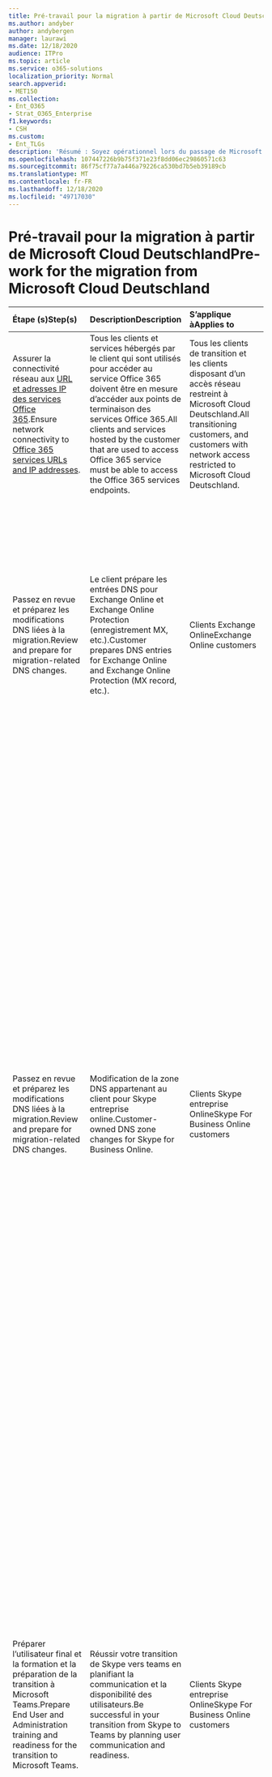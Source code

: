 ```yaml
---
title: Pré-travail pour la migration à partir de Microsoft Cloud Deutschland
ms.author: andyber
author: andybergen
manager: laurawi
ms.date: 12/18/2020
audience: ITPro
ms.topic: article
ms.service: o365-solutions
localization_priority: Normal
search.appverid:
- MET150
ms.collection:
- Ent_O365
- Strat_O365_Enterprise
f1.keywords:
- CSH
ms.custom:
- Ent_TLGs
description: 'Résumé : Soyez opérationnel lors du passage de Microsoft Cloud Germany (Microsoft Cloud Deutschland) vers les services Office 365 dans la nouvelle région de centre de connaissances allemande.'
ms.openlocfilehash: 107447226b9b75f371e23f8dd06ec29860571c63
ms.sourcegitcommit: 86f75cf77a7a446a79226ca530bd7b5eb39189cb
ms.translationtype: MT
ms.contentlocale: fr-FR
ms.lasthandoff: 12/18/2020
ms.locfileid: "49717030"
---
```

# <a name="pre-work-for-the-migration-from-microsoft-cloud-deutschland"></a><span data-ttu-id="5aafa-103">Pré-travail pour la migration à partir de Microsoft Cloud Deutschland</span><span class="sxs-lookup"><span data-stu-id="5aafa-103">Pre-work for the migration from Microsoft Cloud Deutschland</span></span>

| <span data-ttu-id="5aafa-104">Étape (s)</span><span class="sxs-lookup"><span data-stu-id="5aafa-104">Step(s)</span></span> | <span data-ttu-id="5aafa-105">Description</span><span class="sxs-lookup"><span data-stu-id="5aafa-105">Description</span></span> | <span data-ttu-id="5aafa-106">S’applique à</span><span class="sxs-lookup"><span data-stu-id="5aafa-106">Applies to</span></span> | <span data-ttu-id="5aafa-107">Impact</span><span class="sxs-lookup"><span data-stu-id="5aafa-107">Impact</span></span> |
|:-------|:-----|:-------|:-------|
| <span data-ttu-id="5aafa-108">Assurer la connectivité réseau aux [URL et adresses IP des services Office 365](https://aka.ms/o365urls).</span><span class="sxs-lookup"><span data-stu-id="5aafa-108">Ensure network connectivity to [Office 365 services URLs and IP addresses](https://aka.ms/o365urls).</span></span> | <span data-ttu-id="5aafa-109">Tous les clients et services hébergés par le client qui sont utilisés pour accéder au service Office 365 doivent être en mesure d’accéder aux points de terminaison des services Office 365.</span><span class="sxs-lookup"><span data-stu-id="5aafa-109">All clients and services hosted by the customer that are used to access Office 365 service must be able to access the Office 365 services endpoints.</span></span> | <span data-ttu-id="5aafa-110">Tous les clients de transition et les clients disposant d’un accès réseau restreint à Microsoft Cloud Deutschland.</span><span class="sxs-lookup"><span data-stu-id="5aafa-110">All transitioning customers, and customers with network access restricted to Microsoft Cloud Deutschland.</span></span> | <span data-ttu-id="5aafa-111">Action requise.</span><span class="sxs-lookup"><span data-stu-id="5aafa-111">Required action.</span></span> <span data-ttu-id="5aafa-112">Inaction peut entraîner des défaillances du service ou du logiciel client.</span><span class="sxs-lookup"><span data-stu-id="5aafa-112">Inaction may result in failures of the service or client software.</span></span> |
| <span data-ttu-id="5aafa-113">Passez en revue et préparez les modifications DNS liées à la migration.</span><span class="sxs-lookup"><span data-stu-id="5aafa-113">Review and prepare for migration-related DNS changes.</span></span> | <span data-ttu-id="5aafa-114">Le client prépare les entrées DNS pour Exchange Online et Exchange Online Protection (enregistrement MX, etc.).</span><span class="sxs-lookup"><span data-stu-id="5aafa-114">Customer prepares DNS entries for Exchange Online and Exchange Online Protection (MX record, etc.).</span></span> | <span data-ttu-id="5aafa-115">Clients Exchange Online</span><span class="sxs-lookup"><span data-stu-id="5aafa-115">Exchange Online customers</span></span> | <span data-ttu-id="5aafa-116">Il s’agit d’une action recommandée.</span><span class="sxs-lookup"><span data-stu-id="5aafa-116">This is a recommended action.</span></span> <span data-ttu-id="5aafa-117">Aucune action signifie que le courrier électronique des clients migrés peut être acheminé via Microsoft Cloud Deutschland jusqu’à ce que les services Microsoft Cloud Deutschland soient désactivés.</span><span class="sxs-lookup"><span data-stu-id="5aafa-117">No action means migrated customers' email may route through Microsoft Cloud Deutschland until Microsoft Cloud Deutschland services are disabled.</span></span> |
| <span data-ttu-id="5aafa-118">Passez en revue et préparez les modifications DNS liées à la migration.</span><span class="sxs-lookup"><span data-stu-id="5aafa-118">Review and prepare for migration-related DNS changes.</span></span> | <span data-ttu-id="5aafa-119">Modification de la zone DNS appartenant au client pour Skype entreprise online.</span><span class="sxs-lookup"><span data-stu-id="5aafa-119">Customer-owned DNS zone changes for Skype for Business Online.</span></span> | <span data-ttu-id="5aafa-120">Clients Skype entreprise Online</span><span class="sxs-lookup"><span data-stu-id="5aafa-120">Skype For Business Online customers</span></span> | <span data-ttu-id="5aafa-121">-Nous vous recommandons de mettre à jour la durée de vie (TTL) de tous les enregistrements DNS de domaine appartenant au client à 5 minutes pour accélérer l’actualisation des enregistrements DNS.</span><span class="sxs-lookup"><span data-stu-id="5aafa-121">- We recommend that you update the Time-to-Live (TTL) for any  customer-owned domain DNS records to 5 minutes to expedite the refreshing of DNS records.</span></span> <span data-ttu-id="5aafa-122">Toutefois, le basculement géré par Microsoft associé à cette modification DNS peut se produire à tout moment dans la fenêtre de modification 24 heures fournie.</span><span class="sxs-lookup"><span data-stu-id="5aafa-122">However, the Microsoft-managed cutover associated with this DNS change may occur anytime within the provided 24-hour change window.</span></span> <br><br> <span data-ttu-id="5aafa-123">-Une interruption du service est possible à l’avenir.</span><span class="sxs-lookup"><span data-stu-id="5aafa-123">- Disruption of service is possible in the future.</span></span> <span data-ttu-id="5aafa-124">Les utilisateurs ne pourront pas se connecter à Skype entreprise et seront redirigés vers l’expérience de teams migrée dans les services Office 365.</span><span class="sxs-lookup"><span data-stu-id="5aafa-124">Users won't be able to log into Skype for Business and will be redirected to the migrated Teams experience in the Office 365 services.</span></span> |
| <span data-ttu-id="5aafa-125">Préparer l’utilisateur final et la formation et la préparation de la transition à Microsoft Teams.</span><span class="sxs-lookup"><span data-stu-id="5aafa-125">Prepare End User and Administration training and readiness for the transition to Microsoft Teams.</span></span> | <span data-ttu-id="5aafa-126">Réussir votre transition de Skype vers teams en planifiant la communication et la disponibilité des utilisateurs.</span><span class="sxs-lookup"><span data-stu-id="5aafa-126">Be successful in your transition from Skype to Teams by planning user communication and readiness.</span></span> | <span data-ttu-id="5aafa-127">Clients Skype entreprise Online</span><span class="sxs-lookup"><span data-stu-id="5aafa-127">Skype For Business Online customers</span></span> | <span data-ttu-id="5aafa-128">-Les clients doivent connaître les nouveaux services et utiliser une fois leurs services transférés vers les services Office 365.</span><span class="sxs-lookup"><span data-stu-id="5aafa-128">- Clients need to be aware of the new services and how to use once their services are transitioned to the Office 365 services.</span></span> <br><br> <span data-ttu-id="5aafa-129">-Après que des modifications DNS ont été apportées pour les domaines personnel client et le domaine initial, les utilisateurs se connectent à Skype entreprise et voient qu’ils sont désormais migrés vers Teams.</span><span class="sxs-lookup"><span data-stu-id="5aafa-129">- After DNS changes are made for both the customer vanity domains and the initial domain, users would sign into Skype for Business and see that they now are migrated to Teams.</span></span> <span data-ttu-id="5aafa-130">Cela télécharge également le client de bureau pour teams en arrière-plan.</span><span class="sxs-lookup"><span data-stu-id="5aafa-130">This would also download the desktop client for Teams in the background.</span></span> |
| <span data-ttu-id="5aafa-131">Préparer la formation de l’utilisateur final et de l’administration à propos des utilisateurs qui suppriment et rajoutent leur compte à Microsoft Outlook pour iOS et Android.</span><span class="sxs-lookup"><span data-stu-id="5aafa-131">Prepare end-user and administration training about users removing and re-adding their account to Microsoft Outlook for iOS and Android.</span></span> | <span data-ttu-id="5aafa-132">Microsoft Outlook pour iOS et Android les comptes configurés avec des boîtes aux lettres dans Microsoft Cloud Deutschland devront peut-être être supprimés et ajoutés à Outlook afin de synchroniser correctement la nouvelle configuration des services Office 365.</span><span class="sxs-lookup"><span data-stu-id="5aafa-132">Microsoft Outlook for iOS and Android accounts configured with mailboxes in Microsoft Cloud Deutschland may have to be removed and added again to Outlook in order to properly synchronize the new Office 365 services configuration.</span></span> | <span data-ttu-id="5aafa-133">Microsoft Outlook pour les clients iOS et Android</span><span class="sxs-lookup"><span data-stu-id="5aafa-133">Microsoft Outlook for iOS and Android customers</span></span> | <span data-ttu-id="5aafa-134">Les boîtes aux lettres Outlook précédemment configurées pour Microsoft Cloud Deutschland ne peuvent pas récupérer la nouvelle configuration des services Office 365, ce qui entraîne des erreurs et dégradation des performances d’autres expériences utilisateur.</span><span class="sxs-lookup"><span data-stu-id="5aafa-134">Outlook mailboxes previously configured for Microsoft Cloud Deutschland may not pick up the new Office 365 Services configuration, leading to errors and degraded performance of other user experiences.</span></span> <span data-ttu-id="5aafa-135">Les administrateurs informatiques sont encouragés à fournir une documentation qui indique de manière proactive aux utilisateurs de supprimer et de rajouter leurs comptes à Microsoft Outlook pour iOS et Android si des problèmes liés à la connexion ou à la synchronisation des messages se produisent après la migration.</span><span class="sxs-lookup"><span data-stu-id="5aafa-135">IT admins are encouraged to provide documentation that proactively instructs users to remove and re-add their accounts to Microsoft Outlook for iOS and Android if issues with signing in or synchronizing mail occur after migration.</span></span> |
| <span data-ttu-id="5aafa-136">Préparez-vous à avertir les utilisateurs du redémarrage et de la connexion et de l’extraction de leurs clients après la migration.</span><span class="sxs-lookup"><span data-stu-id="5aafa-136">Prepare to notify users about restarting and signing in to and out of their clients after migration.</span></span> | <span data-ttu-id="5aafa-137">La gestion des licences client Office passe de Microsoft Cloud Deutschland aux services Office 365 dans la migration.</span><span class="sxs-lookup"><span data-stu-id="5aafa-137">Office client licensing will transition from Microsoft Cloud Deutschland to Office 365 services in the migration.</span></span> <span data-ttu-id="5aafa-138">Les clients récupèrent une nouvelle licence valide après avoir effectué la déconnexion de et de vers les clients Office.</span><span class="sxs-lookup"><span data-stu-id="5aafa-138">Clients pick up a new valid license after signing out of and in to Office clients.</span></span> | <span data-ttu-id="5aafa-139">Clients Microsoft 365 apps</span><span class="sxs-lookup"><span data-stu-id="5aafa-139">Microsoft 365 Apps customers</span></span> |  <span data-ttu-id="5aafa-140">Les produits Office des utilisateurs doivent actualiser les licences à partir des services Office 365.</span><span class="sxs-lookup"><span data-stu-id="5aafa-140">Users' Office products need to refresh licenses from Office 365 services.</span></span> <span data-ttu-id="5aafa-141">Si les licences ne sont pas actualisées, les produits Office peuvent subir des erreurs de validation de licence.</span><span class="sxs-lookup"><span data-stu-id="5aafa-141">If licenses aren't refreshed, Office products may experience license validation errors.</span></span> |
| <span data-ttu-id="5aafa-142">Annulez les abonnements d’essai.</span><span class="sxs-lookup"><span data-stu-id="5aafa-142">Cancel any trial subscriptions.</span></span> | <span data-ttu-id="5aafa-143">Les abonnements à la version d’évaluation ne seront pas migrés et bloqueront le transfert des abonnements payants.</span><span class="sxs-lookup"><span data-stu-id="5aafa-143">Trial subscriptions will not be migrated and will block transfer of paid subscriptions.</span></span> | <span data-ttu-id="5aafa-144">Tous les clients</span><span class="sxs-lookup"><span data-stu-id="5aafa-144">All customers</span></span> | <span data-ttu-id="5aafa-145">Les services d’évaluation sont expirés et ne fonctionnent pas si les utilisateurs y accèdent après l’annulation.</span><span class="sxs-lookup"><span data-stu-id="5aafa-145">Trial services are expired and non-functioning if accessed by users after cancellation.</span></span> |
| <span data-ttu-id="5aafa-146">Déployer le client de bureau teams pour les utilisateurs qui accèdent à Skype entreprise en Allemagne.</span><span class="sxs-lookup"><span data-stu-id="5aafa-146">Deploy Teams desktop client for users who access Skype for Business in Germany.</span></span> | <span data-ttu-id="5aafa-147">La migration déplace les utilisateurs vers teams pour la collaboration, l’appel et la conversation.</span><span class="sxs-lookup"><span data-stu-id="5aafa-147">Migration moves users to Teams for collaboration, calling, and chat.</span></span> <span data-ttu-id="5aafa-148">Déployez le client teams de bureau ou assurez-vous qu’un navigateur pris en charge est disponible.</span><span class="sxs-lookup"><span data-stu-id="5aafa-148">Either, deploy the Teams desktop client or ensure that a supported browser is available.</span></span> | <span data-ttu-id="5aafa-149">Clients Skype entreprise</span><span class="sxs-lookup"><span data-stu-id="5aafa-149">Skype for Business customers</span></span> | <span data-ttu-id="5aafa-150">L’inaction entraînera l’indisponibilité des services de collaboration de teams.</span><span class="sxs-lookup"><span data-stu-id="5aafa-150">Inaction will result in unavailability of Teams collaboration services.</span></span> |
| <span data-ttu-id="5aafa-151">Analysez les différences de fonctionnalités de licence entre Microsoft Cloud Deutschland et les services Office 365.</span><span class="sxs-lookup"><span data-stu-id="5aafa-151">Analyze differences in license features between Microsoft Cloud Deutschland and Office 365 Services.</span></span> | <span data-ttu-id="5aafa-152">Les services Office 365 incluent des fonctionnalités et des services supplémentaires qui ne sont pas disponibles dans le Cloud Deutschland actuel.</span><span class="sxs-lookup"><span data-stu-id="5aafa-152">Office 365 services include additional features and services not available in the current Microsoft Cloud Deutschland.</span></span> <span data-ttu-id="5aafa-153">Lors du transfert d’abonnement, de nouvelles fonctionnalités seront disponibles pour les utilisateurs.</span><span class="sxs-lookup"><span data-stu-id="5aafa-153">During subscription transfer, new features will be available to users.</span></span> | <span data-ttu-id="5aafa-154">Tous les clients</span><span class="sxs-lookup"><span data-stu-id="5aafa-154">All customers</span></span> | <span data-ttu-id="5aafa-155">-Analysez les différentes fonctionnalités fournies par les licences pour Microsoft Cloud Deutschland et les services Office 365.</span><span class="sxs-lookup"><span data-stu-id="5aafa-155">- Analyze the different features provided by the licenses for Microsoft Cloud Deutschland and Office 365 Services.</span></span> <span data-ttu-id="5aafa-156">Commencez par la [Description du service de plateforme Office 365](https://docs.microsoft.com/office365/servicedescriptions/office-365-platform-service-description/office-365-platform-service-description).</span><span class="sxs-lookup"><span data-stu-id="5aafa-156">Start with the [Office 365 platform Service Description](https://docs.microsoft.com/office365/servicedescriptions/office-365-platform-service-description/office-365-platform-service-description).</span></span> <br><br> <span data-ttu-id="5aafa-157">-Déterminez si les nouvelles fonctionnalités des services Office 365 doivent être initialement désactivées pour limiter les effets sur les utilisateurs ou la gestion des modifications de l’utilisateur, et modifier les attributions de licence si nécessaire.</span><span class="sxs-lookup"><span data-stu-id="5aafa-157">- Determine if any new features of Office 365 services should be initially disabled to limit effects on users or on user change management, and alter user license assignments as needed.</span></span> <br><br> <span data-ttu-id="5aafa-158">-Préparez les utilisateurs et le personnel du support technique pour les nouveaux services et fonctionnalités fournis par les services Office 365.</span><span class="sxs-lookup"><span data-stu-id="5aafa-158">- Prepare users and help desk staff for new services and features provided by Office 365 services.</span></span> |
| <span data-ttu-id="5aafa-159">Créez des stratégies de [rétention](https://docs.microsoft.com/microsoft-365/compliance/retention) à l’échelle de l’organisation à protéger contre la suppression involontaire du contenu lors de la migration.</span><span class="sxs-lookup"><span data-stu-id="5aafa-159">Create organization-wide [retention policies](https://docs.microsoft.com/microsoft-365/compliance/retention) to protect from inadvertent deletion of content during migration.</span></span>  | <span data-ttu-id="5aafa-160">-Pour vous assurer que le contenu n’est pas supprimé par inadvertance par les utilisateurs finaux pendant la migration, les clients peuvent choisir d’activer une stratégie de rétention à l’échelle de l’organisation.</span><span class="sxs-lookup"><span data-stu-id="5aafa-160">- To ensure that content isn't inadvertently deleted by end users during the migration, customers may choose to enable an organization-wide retention policy.</span></span> <br><br> <span data-ttu-id="5aafa-161">-Bien que la rétention ne soit pas requise, étant donné que les conservations placées à tout moment pendant la migration devraient fonctionner comme prévu, une stratégie de rétention est un mécanisme de sécurité de sauvegarde.</span><span class="sxs-lookup"><span data-stu-id="5aafa-161">- Although retention isn't required, since holds placed at any time during the migration should work as expected, having a retention policy is a back-up safety mechanism.</span></span> <span data-ttu-id="5aafa-162">En même temps, une stratégie de rétention peut ne pas être utilisée par tous les clients, en particulier les personnes concernées par la conservation.</span><span class="sxs-lookup"><span data-stu-id="5aafa-162">At the same time, a retention policy might not be used by all customers, especially those who are concerned about over preservation.</span></span> | <span data-ttu-id="5aafa-163">Clients Office</span><span class="sxs-lookup"><span data-stu-id="5aafa-163">Office customers</span></span> | <span data-ttu-id="5aafa-164">Appliquez la stratégie de rétention comme décrit dans [Découvrez les stratégies de rétention et les étiquettes de rétention](https://docs.microsoft.com/microsoft-365/compliance/retention-policies).</span><span class="sxs-lookup"><span data-stu-id="5aafa-164">Apply retention policy as described in [Learn about retention policies and retention labels](https://docs.microsoft.com/microsoft-365/compliance/retention-policies).</span></span> |
| <span data-ttu-id="5aafa-165">[Sauvegarde de la batterie de serveurs AD FS (Active Directory Federation Services)](ms-cloud-germany-transition-add-adfs.md#backup) pour les scénarios de récupération d’urgence.</span><span class="sxs-lookup"><span data-stu-id="5aafa-165">[Backup of Active Directory Federation Services (AD FS) farm](ms-cloud-germany-transition-add-adfs.md#backup) for disaster recovery scenarios.</span></span> | <span data-ttu-id="5aafa-166">Les clients doivent sauvegarder la batterie AD FS de manière appropriée afin de garantir que les approbations de la partie de confiance pour les points de terminaison & Germany peuvent être restaurées sans toucher à l’URI de l’émetteur des domaines.</span><span class="sxs-lookup"><span data-stu-id="5aafa-166">Customers need to back up the AD FS farm appropriately to ensure the relying party trusts to global & Germany endpoints can be restored without touching the issuer URI of the domains.</span></span> <span data-ttu-id="5aafa-167">Microsoft recommande d’utiliser la restauration rapide AD FS pour une sauvegarde de la batterie de serveurs et la restauration correspondante, si nécessaire.</span><span class="sxs-lookup"><span data-stu-id="5aafa-167">Microsoft recommends using AD FS Rapid Restore for a backup of the farm and the respective restore, if necessary.</span></span> | <span data-ttu-id="5aafa-168">Organisations d’authentification fédérée</span><span class="sxs-lookup"><span data-stu-id="5aafa-168">Federated Authentication organizations</span></span> | <span data-ttu-id="5aafa-169">Action requise.</span><span class="sxs-lookup"><span data-stu-id="5aafa-169">Required Action.</span></span> <span data-ttu-id="5aafa-170">L’inaction entraînera un impact sur le service pendant la migration si la batterie de serveurs AD FS du client échoue.</span><span class="sxs-lookup"><span data-stu-id="5aafa-170">Inaction will result in service impact during the migration if the AD FS farm of the customer fails.</span></span> |


## <a name="exchange-online"></a><span data-ttu-id="5aafa-171">Exchange Online</span><span class="sxs-lookup"><span data-stu-id="5aafa-171">Exchange Online</span></span>

| <span data-ttu-id="5aafa-172">Étape (s)</span><span class="sxs-lookup"><span data-stu-id="5aafa-172">Step(s)</span></span> | <span data-ttu-id="5aafa-173">Description</span><span class="sxs-lookup"><span data-stu-id="5aafa-173">Description</span></span> | <span data-ttu-id="5aafa-174">S’applique à</span><span class="sxs-lookup"><span data-stu-id="5aafa-174">Applies to</span></span> | <span data-ttu-id="5aafa-175">Impact</span><span class="sxs-lookup"><span data-stu-id="5aafa-175">Impact</span></span> |
|:-------|:-----|:-------|:-------|
| <span data-ttu-id="5aafa-176">Informez les partenaires externes de la transition à venir vers les services Office 365.</span><span class="sxs-lookup"><span data-stu-id="5aafa-176">Notify external partners of the upcoming transition to Office 365 services.</span></span> | <span data-ttu-id="5aafa-177">Les configurations d’espace d’adressage de disponibilité permettent le partage d’informations de disponibilité avec Office 365.</span><span class="sxs-lookup"><span data-stu-id="5aafa-177">Availability address space configurations allow sharing of free/busy information with Office 365.</span></span> | <span data-ttu-id="5aafa-178">Les clients Exchange Online ayant activé l’espace d’adressage calendrier et disponibilité.</span><span class="sxs-lookup"><span data-stu-id="5aafa-178">Exchange Online customers who have enabled sharing calendar and availability address space.</span></span> | <span data-ttu-id="5aafa-179">Action requise.</span><span class="sxs-lookup"><span data-stu-id="5aafa-179">Required action.</span></span>  <span data-ttu-id="5aafa-180">Si vous ne le faites pas, vous risquez de provoquer une défaillance du service ou du client lors d’une phase ultérieure de la migration client.</span><span class="sxs-lookup"><span data-stu-id="5aafa-180">Failure to do so may result in service or client failure at a later phase of customer migration.</span></span> |
|||||

<span data-ttu-id="5aafa-181">Si vous disposez d’un environnement Exchange hybride :</span><span class="sxs-lookup"><span data-stu-id="5aafa-181">If you have hybrid Exchange:</span></span>

| <span data-ttu-id="5aafa-182">Étape (s)</span><span class="sxs-lookup"><span data-stu-id="5aafa-182">Step(s)</span></span> | <span data-ttu-id="5aafa-183">Description</span><span class="sxs-lookup"><span data-stu-id="5aafa-183">Description</span></span> | <span data-ttu-id="5aafa-184">S’applique à</span><span class="sxs-lookup"><span data-stu-id="5aafa-184">Applies to</span></span> | <span data-ttu-id="5aafa-185">Impact</span><span class="sxs-lookup"><span data-stu-id="5aafa-185">Impact</span></span> |
|:-------|:-----|:-------|:-------|
| <span data-ttu-id="5aafa-186">Désinstallez les versions précédentes de l’Assistant de configuration hybride (HCW), puis installez et exécutez la dernière version, 17.0.5378.0, de [https://aka.ms/hybridwizard](https://aka.ms/hybridwizard) .</span><span class="sxs-lookup"><span data-stu-id="5aafa-186">Uninstall previous versions of Hybrid Configuration wizard (HCW), and then install and execute the latest version, 17.0.5378.0, from [https://aka.ms/hybridwizard](https://aka.ms/hybridwizard).</span></span> | <span data-ttu-id="5aafa-187">La dernière version du HCW inclut les mises à jour nécessaires pour prendre en charge les clients qui passent de Microsoft Cloud Deutschland aux services Office 365.</span><span class="sxs-lookup"><span data-stu-id="5aafa-187">The latest version of the HCW includes necessary updates to support customers who are transitioning from Microsoft Cloud Deutschland to Office 365 Services.</span></span> <br><br> <span data-ttu-id="5aafa-188">Les mises à jour incluent les modifications apportées aux paramètres de certificat local pour le connecteur d’envoi et le connecteur de réception.</span><span class="sxs-lookup"><span data-stu-id="5aafa-188">Updates include changes to on-premises certificate settings for Send connector and Receive connector.</span></span> | <span data-ttu-id="5aafa-189">Clients Exchange Online exécutant un déploiement hybride</span><span class="sxs-lookup"><span data-stu-id="5aafa-189">Exchange Online customers running Hybrid deployment</span></span> | <span data-ttu-id="5aafa-190">Action requise.</span><span class="sxs-lookup"><span data-stu-id="5aafa-190">Required action.</span></span> <span data-ttu-id="5aafa-191">Si vous ne le faites pas, vous risquez de provoquer une défaillance du service ou du client.</span><span class="sxs-lookup"><span data-stu-id="5aafa-191">Failure to do so may result in service or client failure.</span></span> |
|||||

## <a name="sharepoint-online"></a><span data-ttu-id="5aafa-192">SharePoint Online</span><span class="sxs-lookup"><span data-stu-id="5aafa-192">SharePoint Online</span></span>

<span data-ttu-id="5aafa-193">Si vous disposez de SharePoint 2013 :</span><span class="sxs-lookup"><span data-stu-id="5aafa-193">If you have SharePoint 2013:</span></span>

| <span data-ttu-id="5aafa-194">Étape (s)</span><span class="sxs-lookup"><span data-stu-id="5aafa-194">Step(s)</span></span> | <span data-ttu-id="5aafa-195">Description</span><span class="sxs-lookup"><span data-stu-id="5aafa-195">Description</span></span> | <span data-ttu-id="5aafa-196">S’applique à</span><span class="sxs-lookup"><span data-stu-id="5aafa-196">Applies to</span></span> | <span data-ttu-id="5aafa-197">Impact</span><span class="sxs-lookup"><span data-stu-id="5aafa-197">Impact</span></span> |
|:-------|:-----|:-------|:-------|
| <span data-ttu-id="5aafa-198">Limitez les flux de travail SharePoint 2013 à utiliser lors de la migration SharePoint Online.</span><span class="sxs-lookup"><span data-stu-id="5aafa-198">Limit SharePoint 2013 workflows, use during the SharePoint Online migration.</span></span> | <span data-ttu-id="5aafa-199">Réduire les flux de travail SharePoint 2013 et effectuer les flux de travail en cours avant les transitions.</span><span class="sxs-lookup"><span data-stu-id="5aafa-199">Reduce SharePoint 2013 workflows and complete in-flight workflows before transitions.</span></span> | <span data-ttu-id="5aafa-200">Clients SharePoint Online</span><span class="sxs-lookup"><span data-stu-id="5aafa-200">SharePoint Online Customers</span></span> | <span data-ttu-id="5aafa-201">L’inaction peut entraîner une confusion des utilisateurs et des appels au support technique.</span><span class="sxs-lookup"><span data-stu-id="5aafa-201">Inaction may result in user confusion and help desk calls.</span></span> |
|||||

## <a name="mobile"></a><span data-ttu-id="5aafa-202">Mobile</span><span class="sxs-lookup"><span data-stu-id="5aafa-202">Mobile</span></span>

<span data-ttu-id="5aafa-203">Si vous utilisez une solution MDM (Mobile Device Management) tierce :</span><span class="sxs-lookup"><span data-stu-id="5aafa-203">If you're using a third-party mobile device management (MDM) solution:</span></span>

| <span data-ttu-id="5aafa-204">Étape (s)</span><span class="sxs-lookup"><span data-stu-id="5aafa-204">Step(s)</span></span> | <span data-ttu-id="5aafa-205">Description</span><span class="sxs-lookup"><span data-stu-id="5aafa-205">Description</span></span> | <span data-ttu-id="5aafa-206">S’applique à</span><span class="sxs-lookup"><span data-stu-id="5aafa-206">Applies to</span></span> | <span data-ttu-id="5aafa-207">Impact</span><span class="sxs-lookup"><span data-stu-id="5aafa-207">Impact</span></span> |
|:-------|:-----|:-------|:-------|
| <span data-ttu-id="5aafa-208">Déterminez si une reconfiguration est nécessaire après la migration.</span><span class="sxs-lookup"><span data-stu-id="5aafa-208">Determine if any reconfiguration is required after migration.</span></span> | <span data-ttu-id="5aafa-209">Les solutions MDM peuvent cibler des `outlook.de` points de terminaison.</span><span class="sxs-lookup"><span data-stu-id="5aafa-209">MDM solutions may target `outlook.de` endpoints.</span></span> <span data-ttu-id="5aafa-210">Dans cette transition vers les services Office 365, les profils clients doivent être mis à jour vers l’URL des services Office 365, `outlook.office365.com` .</span><span class="sxs-lookup"><span data-stu-id="5aafa-210">In this transition to Office 365 Services, client profiles should update to the Office 365 services URL, `outlook.office365.com`.</span></span> | <span data-ttu-id="5aafa-211">Clients Exchange Online et MDM</span><span class="sxs-lookup"><span data-stu-id="5aafa-211">Exchange Online and MDM customers</span></span> | <span data-ttu-id="5aafa-212">Les clients peuvent continuer à fonctionner pendant que le `outlook.de` point de terminaison est accessible, mais ils échoueront si les points de terminaison Deutschland Cloud de Microsoft ne sont plus disponibles.</span><span class="sxs-lookup"><span data-stu-id="5aafa-212">Clients may continue to function while the `outlook.de` endpoint is accessible, but they'll fail if Microsoft Cloud Deutschland endpoints are no longer available.</span></span> |
|||||

## <a name="line-of-business-apps"></a><span data-ttu-id="5aafa-213">Applications métiers</span><span class="sxs-lookup"><span data-stu-id="5aafa-213">Line-of-business apps</span></span>

<span data-ttu-id="5aafa-214">Si vous utilisez un service tiers ou des applications métier (LOB) qui sont intégrées à Office 365 :</span><span class="sxs-lookup"><span data-stu-id="5aafa-214">If you're using a third-party service or line-of-business (LOB) apps that are integrated with Office 365:</span></span> 

| <span data-ttu-id="5aafa-215">Étape (s)</span><span class="sxs-lookup"><span data-stu-id="5aafa-215">Step(s)</span></span> | <span data-ttu-id="5aafa-216">Description</span><span class="sxs-lookup"><span data-stu-id="5aafa-216">Description</span></span> | <span data-ttu-id="5aafa-217">S’applique à</span><span class="sxs-lookup"><span data-stu-id="5aafa-217">Applies to</span></span> | <span data-ttu-id="5aafa-218">Impact</span><span class="sxs-lookup"><span data-stu-id="5aafa-218">Impact</span></span> |
|:-------|:-----|:-------|:-------|
| <span data-ttu-id="5aafa-219">Déterminez si une reconfiguration est nécessaire après la migration.</span><span class="sxs-lookup"><span data-stu-id="5aafa-219">Determine if any reconfiguration is required after migration.</span></span> | <span data-ttu-id="5aafa-220">Les services et applications tiers qui s’intègrent à Office 365 peuvent être codés de manière à s’attendre aux adresses IP et URL de Microsoft Cloud Deutschland.</span><span class="sxs-lookup"><span data-stu-id="5aafa-220">Third-party services and applications that integrate with Office 365 may be coded to expect Microsoft Cloud Deutschland IP addresses and URLs.</span></span> | <span data-ttu-id="5aafa-221">Tous les clients</span><span class="sxs-lookup"><span data-stu-id="5aafa-221">All customers</span></span> | <span data-ttu-id="5aafa-222">Action requise.</span><span class="sxs-lookup"><span data-stu-id="5aafa-222">Required action.</span></span> <span data-ttu-id="5aafa-223">Inaction peut entraîner des défaillances du service ou du logiciel client.</span><span class="sxs-lookup"><span data-stu-id="5aafa-223">Inaction may result in failures of the service or client software.</span></span> |
|||||

## <a name="azure"></a><span data-ttu-id="5aafa-224">Azure</span><span class="sxs-lookup"><span data-stu-id="5aafa-224">Azure</span></span> 

| <span data-ttu-id="5aafa-225">Étape (s)</span><span class="sxs-lookup"><span data-stu-id="5aafa-225">Step(s)</span></span> | <span data-ttu-id="5aafa-226">Description</span><span class="sxs-lookup"><span data-stu-id="5aafa-226">Description</span></span> | <span data-ttu-id="5aafa-227">S’applique à</span><span class="sxs-lookup"><span data-stu-id="5aafa-227">Applies to</span></span> | <span data-ttu-id="5aafa-228">Impact</span><span class="sxs-lookup"><span data-stu-id="5aafa-228">Impact</span></span> |
|:-------|:-----|:-------|:-------|
| <span data-ttu-id="5aafa-229">Déterminez quels services Azure sont en cours d’utilisation et préparez-vous à la migration future d’Allemagne vers le client des services Office 365 en collaborant avec vos partenaires.</span><span class="sxs-lookup"><span data-stu-id="5aafa-229">Determine which Azure services are in use and prepare for future migration from Germany to the Office 365 services tenant by working with your partners.</span></span> <span data-ttu-id="5aafa-230">Suivez les étapes décrites dans le [Manuel de migration Azure](https://docs.microsoft.com/azure/germany/germany-migration-main).</span><span class="sxs-lookup"><span data-stu-id="5aafa-230">Follow the steps described in the [Azure migration playbook](https://docs.microsoft.com/azure/germany/germany-migration-main).</span></span> | <span data-ttu-id="5aafa-231">La migration des ressources Azure est une responsabilité client et nécessite des efforts manuels suivant les étapes prescrites.</span><span class="sxs-lookup"><span data-stu-id="5aafa-231">Migration of Azure resources is a customer responsibility and requires manual effort following prescribed steps.</span></span> <span data-ttu-id="5aafa-232">La compréhension des services utilisés dans l’organisation est essentielle pour réussir la migration des services Azure.</span><span class="sxs-lookup"><span data-stu-id="5aafa-232">Understanding what services are in use in the organization is key to successful migration of Azure services.</span></span> <br><br> <span data-ttu-id="5aafa-233">Office 365 Germany les clients disposant d’abonnements Azure sous la même partition d’identité (Organisation) doivent respecter l’ordre indiqué par Microsoft lorsqu’ils peuvent commencer la migration des abonnements et des services.</span><span class="sxs-lookup"><span data-stu-id="5aafa-233">Office 365 Germany customers who have Azure subscriptions under the same identity partition (organization) must follow the Microsoft-prescribed order when they can begin subscription and services migration.</span></span> | <span data-ttu-id="5aafa-234">Clients Azure</span><span class="sxs-lookup"><span data-stu-id="5aafa-234">Azure Customers</span></span> | <span data-ttu-id="5aafa-235">-Les clients peuvent avoir plusieurs abonnements Azure, chaque abonnement contenant des composants d’infrastructure, de services et de plateforme.</span><span class="sxs-lookup"><span data-stu-id="5aafa-235">- Customers may have multiple Azure subscriptions, each subscription containing infrastructure, services, and platform components.</span></span> <br><br> <span data-ttu-id="5aafa-236">-Les administrateurs doivent identifier les abonnements et les parties prenantes pour s’assurer que la migration et la validation des messages sont possibles dans le cadre de cet événement de migration.</span><span class="sxs-lookup"><span data-stu-id="5aafa-236">- Administrators should identify subscriptions and stakeholders to ensure prompt migration and validation is possible as part of this migration event.</span></span> <br><br> <span data-ttu-id="5aafa-237">Le fait de ne pas réussir la migration de ces abonnements et des composants Azure dans la chronologie prescrite a une incidence sur la transition d’Office et Azure AD vers les services Office 365 et peut entraîner une perte de données.</span><span class="sxs-lookup"><span data-stu-id="5aafa-237">Failing to successfully complete migration of these subscriptions and Azure components within the prescribed timeline will affect completion of the Office and Azure AD transition to Office 365 services and may result in data loss.</span></span>  <br><br> <span data-ttu-id="5aafa-238">-Une notification de centre de messages signale le point de départ de la migration orientée client.</span><span class="sxs-lookup"><span data-stu-id="5aafa-238">- A Message center notification will signal the point at which customer-led migration can begin.</span></span> |
|||||

## <a name="dynamics-365"></a><span data-ttu-id="5aafa-239">Dynamics 365</span><span class="sxs-lookup"><span data-stu-id="5aafa-239">Dynamics 365</span></span>

| <span data-ttu-id="5aafa-240">Étape (s)</span><span class="sxs-lookup"><span data-stu-id="5aafa-240">Step(s)</span></span> | <span data-ttu-id="5aafa-241">Description</span><span class="sxs-lookup"><span data-stu-id="5aafa-241">Description</span></span> | <span data-ttu-id="5aafa-242">S’applique à</span><span class="sxs-lookup"><span data-stu-id="5aafa-242">Applies to</span></span> | <span data-ttu-id="5aafa-243">Impact</span><span class="sxs-lookup"><span data-stu-id="5aafa-243">Impact</span></span> |
|:-------|:-----|:-------|:-------|
| <span data-ttu-id="5aafa-244">Pour les abonnements à Dynamics 365 sandbox, veillez à télécharger l’environnement de production de l’instance SQL Dynamics à partir de votre abonnement Dynamics 365 dans Microsoft Cloud Deutschland.</span><span class="sxs-lookup"><span data-stu-id="5aafa-244">For Dynamics 365 sandbox subscriptions, be sure to download the production environment of the Dynamics SQL instance from your Dynamics 365 subscription in Microsoft Cloud Deutschland.</span></span> <span data-ttu-id="5aafa-245">La dernière sauvegarde de production doit être restaurée dans le bac à sable avant la migration bac à sable.</span><span class="sxs-lookup"><span data-stu-id="5aafa-245">The latest production backup should be restored to the sandbox before sandbox migration.</span></span> | <span data-ttu-id="5aafa-246">La migration de Dynamics 365 nécessite que les clients s’assurent que l’environnement de bac à sable est actualisé avec la dernière base de données de production.</span><span class="sxs-lookup"><span data-stu-id="5aafa-246">Migration of Dynamics 365 requires customers to ensure that the Sandbox environment is refreshed with the latest production database.</span></span> | <span data-ttu-id="5aafa-247">Clients Microsoft Dynamics</span><span class="sxs-lookup"><span data-stu-id="5aafa-247">Microsoft Dynamics customers</span></span> | <span data-ttu-id="5aafa-248">L’équipe FastTrack aidera les clients à effectuer des exécutions sèches pour valider la mise à niveau de la version de 8. x vers la version 9.1. x.</span><span class="sxs-lookup"><span data-stu-id="5aafa-248">The FastTrack team will assist customers in performing dry runs to validate the version upgrade from 8.x to 9.1.x.</span></span> |
|||||

## <a name="power-bi"></a><span data-ttu-id="5aafa-249">Power BI</span><span class="sxs-lookup"><span data-stu-id="5aafa-249">Power BI</span></span>

| <span data-ttu-id="5aafa-250">Étape (s)</span><span class="sxs-lookup"><span data-stu-id="5aafa-250">Step(s)</span></span> | <span data-ttu-id="5aafa-251">Description</span><span class="sxs-lookup"><span data-stu-id="5aafa-251">Description</span></span> | <span data-ttu-id="5aafa-252">S’applique à</span><span class="sxs-lookup"><span data-stu-id="5aafa-252">Applies to</span></span> | <span data-ttu-id="5aafa-253">Impact</span><span class="sxs-lookup"><span data-stu-id="5aafa-253">Impact</span></span> |
|:-------|:-----|:-------|:-------|
| <span data-ttu-id="5aafa-254">Suppression des objets des abonnements Power BI qui ne seront pas migrés de Power BI Microsoft Cloud Deutschland vers Office 365 services.</span><span class="sxs-lookup"><span data-stu-id="5aafa-254">Removal of objects from Power BI subscriptions that won't be migrated from Power BI Microsoft Cloud Deutschland to Office 365 services.</span></span> | <span data-ttu-id="5aafa-255">La migration des services Power BI nécessite l’intervention du client pour supprimer certains artefacts, tels que des jeux de données et des tableaux de bord.</span><span class="sxs-lookup"><span data-stu-id="5aafa-255">Migration of Power BI services will require customer action to delete certain artifacts, such as datasets and dashboards.</span></span> | <span data-ttu-id="5aafa-256">Clients Power BI</span><span class="sxs-lookup"><span data-stu-id="5aafa-256">Power BI customers</span></span> | <span data-ttu-id="5aafa-257">Les administrateurs devront peut-être supprimer les éléments suivants de leur abonnement :</span><span class="sxs-lookup"><span data-stu-id="5aafa-257">Admins may have to remove the following items from their subscription:</span></span> <br> <span data-ttu-id="5aafa-258">-Real-Time des jeux de données (par exemple, des jeux de données en continu ou par émission)</span><span class="sxs-lookup"><span data-stu-id="5aafa-258">- Real-Time datasets (for example, streaming or push datasets)</span></span> <br> <span data-ttu-id="5aafa-259">-Configuration de passerelle de données locale et source de données Power BI</span><span class="sxs-lookup"><span data-stu-id="5aafa-259">- Power BI on-premises Data Gateway configuration and data source</span></span> |
|||||

## <a name="dns"></a><span data-ttu-id="5aafa-260">DNS</span><span class="sxs-lookup"><span data-stu-id="5aafa-260">DNS</span></span>

| <span data-ttu-id="5aafa-261">Étape (s)</span><span class="sxs-lookup"><span data-stu-id="5aafa-261">Step(s)</span></span> | <span data-ttu-id="5aafa-262">Description</span><span class="sxs-lookup"><span data-stu-id="5aafa-262">Description</span></span> | <span data-ttu-id="5aafa-263">S’applique à</span><span class="sxs-lookup"><span data-stu-id="5aafa-263">Applies to</span></span> | <span data-ttu-id="5aafa-264">Impact</span><span class="sxs-lookup"><span data-stu-id="5aafa-264">Impact</span></span> |
|:-------|:-----|:-------|:-------|
| <span data-ttu-id="5aafa-265">Vérifiez et préparez la modification du DNS si le DNS actuel comporte une entrée CNAME MSOID.</span><span class="sxs-lookup"><span data-stu-id="5aafa-265">Review and prepare for DNS change if the current DNS has an MSOID CName entry.</span></span> | <span data-ttu-id="5aafa-266">Modifications de la zone DNS appartenant au client</span><span class="sxs-lookup"><span data-stu-id="5aafa-266">Customer-owned DNS zone changes</span></span> | <span data-ttu-id="5aafa-267">Clients des services client Office</span><span class="sxs-lookup"><span data-stu-id="5aafa-267">Office client services customers</span></span> | <span data-ttu-id="5aafa-268">Mettez à jour la durée de vie (TTL) des enregistrements DNS appartenant au client à 5 minutes s’il existe un CNAME MSOID.</span><span class="sxs-lookup"><span data-stu-id="5aafa-268">Update the Time to Live (TTL) for customer-owned DNS records to 5 minutes if an MSOID CName exists.</span></span> |
|||||

## <a name="federated-identity"></a><span data-ttu-id="5aafa-269">Identité fédérée</span><span class="sxs-lookup"><span data-stu-id="5aafa-269">Federated identity</span></span>

| <span data-ttu-id="5aafa-270">Étape (s)</span><span class="sxs-lookup"><span data-stu-id="5aafa-270">Step(s)</span></span> | <span data-ttu-id="5aafa-271">Description</span><span class="sxs-lookup"><span data-stu-id="5aafa-271">Description</span></span> | <span data-ttu-id="5aafa-272">S’applique à</span><span class="sxs-lookup"><span data-stu-id="5aafa-272">Applies to</span></span> | <span data-ttu-id="5aafa-273">Impact</span><span class="sxs-lookup"><span data-stu-id="5aafa-273">Impact</span></span> |
|:-------|:-----|:-------|:-------|
| <span data-ttu-id="5aafa-274">Ajoutez un identificateur pour l’authentification unique (SSO) à une approbation de partie de confiance existante et désactivez les mises à jour automatiques des métadonnées AD FS.</span><span class="sxs-lookup"><span data-stu-id="5aafa-274">Add an identifier for single sign-on (SSO) to an existing relying party trust and disable AD FS metadata auto-updates.</span></span> | <span data-ttu-id="5aafa-275">Un ID doit être ajouté à l’approbation de partie de confiance AD FS avant de commencer la migration.</span><span class="sxs-lookup"><span data-stu-id="5aafa-275">An ID must be added to the AD FS relying party trust before starting your migration.</span></span> <span data-ttu-id="5aafa-276">Pour éviter la suppression accidentelle de l’identificateur de partie de confiance, désactivez la mise à jour automatique des mises à jour de métadonnées.</span><span class="sxs-lookup"><span data-stu-id="5aafa-276">To avoid accidental removal of the relying party identifier, disable auto-update for metadata updates.</span></span> <br><br> <span data-ttu-id="5aafa-277">Exécutez cette commande sur le serveur AD FS :</span><span class="sxs-lookup"><span data-stu-id="5aafa-277">Run this command on the AD FS server:</span></span> <br> `Set-AdfsRelyingPartyTrust -TargetIdentifier urn:federation:microsoftonline.de -Identifier @('urn:federation:microsoftonline.de','https://login.microsoftonline.de/extSTS.srf','https://login.microsoftonline.de') -AutoUpdate $False` | <span data-ttu-id="5aafa-278">Organisations d’authentification fédérée</span><span class="sxs-lookup"><span data-stu-id="5aafa-278">Federated authentication organizations</span></span> | <span data-ttu-id="5aafa-279">Action requise.</span><span class="sxs-lookup"><span data-stu-id="5aafa-279">Required Action.</span></span> <span data-ttu-id="5aafa-280">L’inaction entraînera un impact sur le service pendant la migration.</span><span class="sxs-lookup"><span data-stu-id="5aafa-280">Inaction will result in service impact during the migration.</span></span>  |
| <span data-ttu-id="5aafa-281">Générez une approbation de partie de confiance pour les points de terminaison Azure AD globaux.</span><span class="sxs-lookup"><span data-stu-id="5aafa-281">Generate relying party trust for global Azure AD endpoints.</span></span> | <span data-ttu-id="5aafa-282">Les clients doivent créer manuellement une approbation de partie de confiance (RPT) sur des points de terminaison [globaux](https://nexus.microsoftonline-p.com/federationmetadata/2007-06/federationmetadata.xml) .</span><span class="sxs-lookup"><span data-stu-id="5aafa-282">Customers need to manually create a relying party trust (RPT) to [global](https://nexus.microsoftonline-p.com/federationmetadata/2007-06/federationmetadata.xml) endpoints.</span></span> <span data-ttu-id="5aafa-283">Pour ce faire, vous devez ajouter une nouvelle arborescence RPT via l’interface utilisateur en tirant parti de l’URL des métadonnées de Fédération globale, puis en utilisant les [règles de revendication RPT](https://adfshelp.microsoft.com/AadTrustClaims/ClaimsGenerator#:~:text=%20Azure%20AD%20RPT%20Claim%20Rules%20%201,Azure%20AD.%20This%20will%20be%20what...%20More%20) (dans l’aide d’AD FS) pour générer les règles de revendication et les importer dans l’arborescence RPT.</span><span class="sxs-lookup"><span data-stu-id="5aafa-283">This is done by adding a new RPT via GUI by leveraging the global federation metadata URL and then using [Azure AD RPT Claim Rules](https://adfshelp.microsoft.com/AadTrustClaims/ClaimsGenerator#:~:text=%20Azure%20AD%20RPT%20Claim%20Rules%20%201,Azure%20AD.%20This%20will%20be%20what...%20More%20) (in AD FS Help) to generate the claim rules and import them into the RPT.</span></span> | <span data-ttu-id="5aafa-284">Organisations d’authentification fédérée</span><span class="sxs-lookup"><span data-stu-id="5aafa-284">Federated authentication organizations</span></span> | <span data-ttu-id="5aafa-285">Action requise.</span><span class="sxs-lookup"><span data-stu-id="5aafa-285">Required Action.</span></span> <span data-ttu-id="5aafa-286">L’inaction entraînera un impact sur le service pendant la migration.</span><span class="sxs-lookup"><span data-stu-id="5aafa-286">Inaction will result in service impact during the migration.</span></span> |
|||||

## <a name="more-information"></a><span data-ttu-id="5aafa-287">Informations supplémentaires</span><span class="sxs-lookup"><span data-stu-id="5aafa-287">More information</span></span>

<span data-ttu-id="5aafa-288">Mise en route :</span><span class="sxs-lookup"><span data-stu-id="5aafa-288">Getting started:</span></span>

- [<span data-ttu-id="5aafa-289">Migration de Microsoft Cloud Deutschland vers Office 365 services dans les nouvelles régions de centre de connaissances allemand</span><span class="sxs-lookup"><span data-stu-id="5aafa-289">Migration from Microsoft Cloud Deutschland to Office 365 services in the new German datacenter regions</span></span>](ms-cloud-germany-transition.md)
- [<span data-ttu-id="5aafa-290">Aide à la migration de Microsoft Cloud Deutschland : </span><span class="sxs-lookup"><span data-stu-id="5aafa-290">Microsoft Cloud Deutschland Migration Assistance</span></span>](https://aka.ms/germanymigrateassist)
- [<span data-ttu-id="5aafa-291">Comment opter pour une migration</span><span class="sxs-lookup"><span data-stu-id="5aafa-291">How to opt-in for migration</span></span>](ms-cloud-germany-migration-opt-in.md)
- [<span data-ttu-id="5aafa-292">Expérience client lors de la migration</span><span class="sxs-lookup"><span data-stu-id="5aafa-292">Customer experience during the migration</span></span>](ms-cloud-germany-transition-experience.md)

<span data-ttu-id="5aafa-293">Navigation par le biais de la transition :</span><span class="sxs-lookup"><span data-stu-id="5aafa-293">Moving through the transition:</span></span>

- [<span data-ttu-id="5aafa-294">Actions et impacts des phases de migration</span><span class="sxs-lookup"><span data-stu-id="5aafa-294">Migration phases actions and impacts</span></span>](ms-cloud-germany-transition-phases.md)
- [<span data-ttu-id="5aafa-295">Pré-travail supplémentaire</span><span class="sxs-lookup"><span data-stu-id="5aafa-295">Additional pre-work</span></span>](ms-cloud-germany-transition-add-pre-work.md)
- <span data-ttu-id="5aafa-296">Informations supplémentaires pour [Azure ad](ms-cloud-germany-transition-azure-ad.md), [appareils](ms-cloud-germany-transition-add-devices.md), [expériences](ms-cloud-germany-transition-add-experience.md)et [AD FS](ms-cloud-germany-transition-add-adfs.md).</span><span class="sxs-lookup"><span data-stu-id="5aafa-296">Additional information for [Azure AD](ms-cloud-germany-transition-azure-ad.md), [devices](ms-cloud-germany-transition-add-devices.md), [experiences](ms-cloud-germany-transition-add-experience.md), and [AD FS](ms-cloud-germany-transition-add-adfs.md).</span></span>

<span data-ttu-id="5aafa-297">Applications Cloud :</span><span class="sxs-lookup"><span data-stu-id="5aafa-297">Cloud apps:</span></span>

- [<span data-ttu-id="5aafa-298">Informations sur le programme de migration Dynamics 365</span><span class="sxs-lookup"><span data-stu-id="5aafa-298">Dynamics 365 migration program information</span></span>](https://aka.ms/d365ceoptin)
- [<span data-ttu-id="5aafa-299">Informations sur le programme de migration Power BI</span><span class="sxs-lookup"><span data-stu-id="5aafa-299">Power BI migration program information</span></span>](https://aka.ms/pbioptin)
- [<span data-ttu-id="5aafa-300">Prise en main de votre mise à niveau vers Microsoft Teams</span><span class="sxs-lookup"><span data-stu-id="5aafa-300">Getting started with your Microsoft Teams upgrade</span></span>](https://aka.ms/SkypeToTeams-Home)
